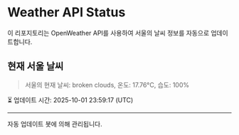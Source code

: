 
# Weather API Status

이 리포지토리는 OpenWeather API를 사용하여 서울의 날씨 정보를 자동으로 업데이트합니다.

## 현재 서울 날씨
> 서울의 현재 날씨: broken clouds, 온도: 17.76°C, 습도: 100%

⏳ 업데이트 시간: 2025-10-01 23:59:17 (UTC)

---
자동 업데이트 봇에 의해 관리됩니다.
